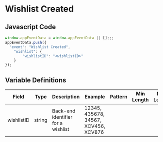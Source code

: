 # Wishlist Created

### 

## Javascript Code
```js
window.appEventData = window.appEventData || [];;;
appEventData.push({
  "event": "Wishlist Created",
    "wishlist": {
        "wishlistID": "<wishlistID>"
    }
});
```

## Variable Definitions

|Field|Type|Description|Example|Pattern|Min Length|Max Length|Minimum|Maximum|Multiple Of|
| --- | --- | --- | --- | --- | --- | --- | --- | --- | --- |
|wishlistID|string|Back-end identifier for a wishlist|12345, 435678, 34567, XCV456, XCV876|||||||




